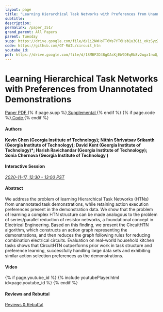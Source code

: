 ```yaml
---
layout: page
title: "Learning Hierarchical Task Networks with Preferences from Unannotated Demonstrations"
subtitle: 
description:
permalink: /paper_351/
grand_parent: All Papers
parent: Tuesday
supp: https://drive.google.com/file/d/1i2NWHoTT6Ws7YT6Hsb1u3Gii_oKzSyzZ/view
code: https://github.com/GT-RAIL/circuit_htn
youtube_id: 
pdf: https://drive.google.com/file/d/18MBP2D4BgOAsKjEW9DEqRb8v2ugx1nwQ/view
---
```


# Learning Hierarchical Task Networks with Preferences from Unannotated Demonstrations

<a href="https://drive.google.com/file/d/18MBP2D4BgOAsKjEW9DEqRb8v2ugx1nwQ/view" target="_blank" rel="noopener noreferrer" class="btn btn-blue"><i class="fa fa-file-text-o" aria-hidden="true"></i> Paper PDF </a> {% if page.supp %}<a href="https://drive.google.com/file/d/1i2NWHoTT6Ws7YT6Hsb1u3Gii_oKzSyzZ/view" target="_blank" rel="noopener noreferrer" class="btn btn-green"><i class="fa fa-file-text-o" aria-hidden="true"></i> Supplemental </a>{% endif %} {% if page.code %}<a href="https://github.com/GT-RAIL/circuit_htn" target="_blank" rel="noopener noreferrer" class="btn"><i class="fa fa-github" aria-hidden="true"></i> Code </a>{% endif %} 

#### Authors
**Kevin  Chen (Georgia Institute of Technology); Nithin Shrivatsav Srikanth (Georgia Institute of Technology); David Kent (Georgia Institute of Technology)*; Harish Ravichandar (Georgia Institute of Technology); Sonia Chernova (Georgia Institute of Technology	)**

#### Interactive Session
<a href="https://pheedloop.com/corl2020/virtual/?page=sessions&section=SES8P6MJ8SWM7LBC0" target="_blank" rel="noopener noreferrer"><em>2020-11-17, 12:30 - 13:00 PST </em></a>

#### Abstract
We address the problem of learning Hierarchical Task Networks (HTNs) from unannotated task demonstrations, while retaining action execution preferences present in the demonstration data.  We show that the problem of learning a complex HTN structure can be made analogous to the problem of series/parallel reduction of resistor networks, a foundational concept in Electrical Engineering.  Based on this finding, we present the CircuitHTN algorithm, which constructs an action graph representing the demonstrations, and then reduces the graph following rules for reducing combination electrical circuits. Evaluation on real-world household kitchen tasks shows that CircuitHTN outperforms prior work in task structure and preference learning, successfully handling large data sets and exhibiting similar action selection preferences as the demonstrations.

#### Video
{% if page.youtube_id %}
{% include youtubePlayer.html id=page.youtube_id %}
{% endif %}

#### Reviews and Rebuttal
<a href="https://drive.google.com/file/d/1aGTQNixMWXQOje-dgVWZ2Kn0ZfZFkYaE/view" target="_blank" rel="noopener noreferrer" class="btn btn-purple"><i class="fa fa-pencil-square-o" aria-hidden="true"></i> Reviews & Rebuttal </a>

